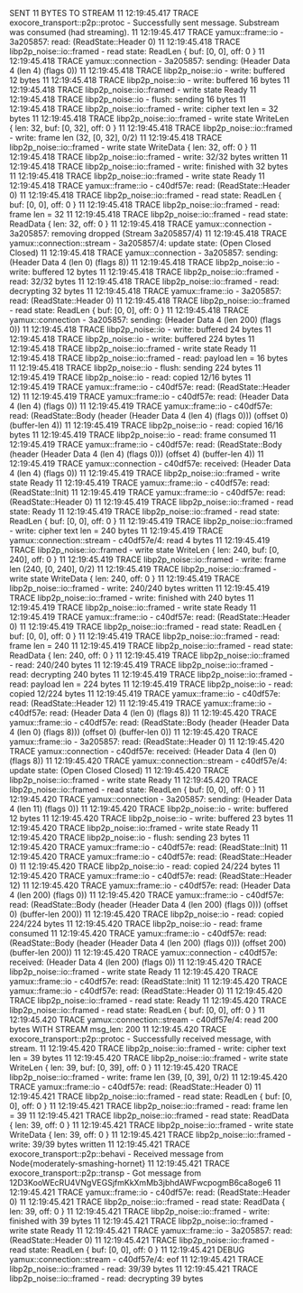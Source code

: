 SENT 11 BYTES TO STREAM
11 12:19:45.417 TRACE exocore_transport::p2p::protoc - Successfully sent message. Substream was consumed (had streaming).
11 12:19:45.417 TRACE yamux::frame::io               - 3a205857: read: (ReadState::Header 0)
11 12:19:45.418 TRACE libp2p_noise::io::framed       - read state: ReadLen { buf: [0, 0], off: 0 }
11 12:19:45.418 TRACE yamux::connection              - 3a205857: sending: (Header Data 4 (len 4) (flags 0))
11 12:19:45.418 TRACE libp2p_noise::io               - write: buffered 12 bytes
11 12:19:45.418 TRACE libp2p_noise::io               - write: buffered 16 bytes
11 12:19:45.418 TRACE libp2p_noise::io::framed       - write state Ready
11 12:19:45.418 TRACE libp2p_noise::io               - flush: sending 16 bytes
11 12:19:45.418 TRACE libp2p_noise::io::framed       - write: cipher text len = 32 bytes
11 12:19:45.418 TRACE libp2p_noise::io::framed       - write state WriteLen { len: 32, buf: [0, 32], off: 0 }
11 12:19:45.418 TRACE libp2p_noise::io::framed       - write: frame len (32, [0, 32], 0/2)
11 12:19:45.418 TRACE libp2p_noise::io::framed       - write state WriteData { len: 32, off: 0 }
11 12:19:45.418 TRACE libp2p_noise::io::framed       - write: 32/32 bytes written
11 12:19:45.418 TRACE libp2p_noise::io::framed       - write: finished with 32 bytes
11 12:19:45.418 TRACE libp2p_noise::io::framed       - write state Ready
11 12:19:45.418 TRACE yamux::frame::io               - c40df57e: read: (ReadState::Header 0)
11 12:19:45.418 TRACE libp2p_noise::io::framed       - read state: ReadLen { buf: [0, 0], off: 0 }
11 12:19:45.418 TRACE libp2p_noise::io::framed       - read: frame len = 32
11 12:19:45.418 TRACE libp2p_noise::io::framed       - read state: ReadData { len: 32, off: 0 }
11 12:19:45.418 TRACE yamux::connection              - 3a205857: removing dropped (Stream 3a205857/4)
11 12:19:45.418 TRACE yamux::connection::stream      - 3a205857/4: update state: (Open Closed Closed)
11 12:19:45.418 TRACE yamux::connection              - 3a205857: sending: (Header Data 4 (len 0) (flags 8))
11 12:19:45.418 TRACE libp2p_noise::io               - write: buffered 12 bytes
11 12:19:45.418 TRACE libp2p_noise::io::framed       - read: 32/32 bytes
11 12:19:45.418 TRACE libp2p_noise::io::framed       - read: decrypting 32 bytes
11 12:19:45.418 TRACE yamux::frame::io               - 3a205857: read: (ReadState::Header 0)
11 12:19:45.418 TRACE libp2p_noise::io::framed       - read state: ReadLen { buf: [0, 0], off: 0 }
11 12:19:45.418 TRACE yamux::connection              - 3a205857: sending: (Header Data 4 (len 200) (flags 0))
11 12:19:45.418 TRACE libp2p_noise::io               - write: buffered 24 bytes
11 12:19:45.418 TRACE libp2p_noise::io               - write: buffered 224 bytes
11 12:19:45.418 TRACE libp2p_noise::io::framed       - write state Ready
11 12:19:45.418 TRACE libp2p_noise::io::framed       - read: payload len = 16 bytes
11 12:19:45.418 TRACE libp2p_noise::io               - flush: sending 224 bytes
11 12:19:45.419 TRACE libp2p_noise::io               - read: copied 12/16 bytes
11 12:19:45.419 TRACE yamux::frame::io               - c40df57e: read: (ReadState::Header 12)
11 12:19:45.419 TRACE yamux::frame::io               - c40df57e: read: (Header Data 4 (len 4) (flags 0))
11 12:19:45.419 TRACE yamux::frame::io               - c40df57e: read: (ReadState::Body (header (Header Data 4 (len 4) (flags 0))) (offset 0) (buffer-len 4))
11 12:19:45.419 TRACE libp2p_noise::io               - read: copied 16/16 bytes
11 12:19:45.419 TRACE libp2p_noise::io               - read: frame consumed
11 12:19:45.419 TRACE yamux::frame::io               - c40df57e: read: (ReadState::Body (header (Header Data 4 (len 4) (flags 0))) (offset 4) (buffer-len 4))
11 12:19:45.419 TRACE yamux::connection              - c40df57e: received: (Header Data 4 (len 4) (flags 0))
11 12:19:45.419 TRACE libp2p_noise::io::framed       - write state Ready
11 12:19:45.419 TRACE yamux::frame::io               - c40df57e: read: (ReadState::Init)
11 12:19:45.419 TRACE yamux::frame::io               - c40df57e: read: (ReadState::Header 0)
11 12:19:45.419 TRACE libp2p_noise::io::framed       - read state: Ready
11 12:19:45.419 TRACE libp2p_noise::io::framed       - read state: ReadLen { buf: [0, 0], off: 0 }
11 12:19:45.419 TRACE libp2p_noise::io::framed       - write: cipher text len = 240 bytes
11 12:19:45.419 TRACE yamux::connection::stream      - c40df57e/4: read 4 bytes
11 12:19:45.419 TRACE libp2p_noise::io::framed       - write state WriteLen { len: 240, buf: [0, 240], off: 0 }
11 12:19:45.419 TRACE libp2p_noise::io::framed       - write: frame len (240, [0, 240], 0/2)
11 12:19:45.419 TRACE libp2p_noise::io::framed       - write state WriteData { len: 240, off: 0 }
11 12:19:45.419 TRACE libp2p_noise::io::framed       - write: 240/240 bytes written
11 12:19:45.419 TRACE libp2p_noise::io::framed       - write: finished with 240 bytes
11 12:19:45.419 TRACE libp2p_noise::io::framed       - write state Ready
11 12:19:45.419 TRACE yamux::frame::io               - c40df57e: read: (ReadState::Header 0)
11 12:19:45.419 TRACE libp2p_noise::io::framed       - read state: ReadLen { buf: [0, 0], off: 0 }
11 12:19:45.419 TRACE libp2p_noise::io::framed       - read: frame len = 240
11 12:19:45.419 TRACE libp2p_noise::io::framed       - read state: ReadData { len: 240, off: 0 }
11 12:19:45.419 TRACE libp2p_noise::io::framed       - read: 240/240 bytes
11 12:19:45.419 TRACE libp2p_noise::io::framed       - read: decrypting 240 bytes
11 12:19:45.419 TRACE libp2p_noise::io::framed       - read: payload len = 224 bytes
11 12:19:45.419 TRACE libp2p_noise::io               - read: copied 12/224 bytes
11 12:19:45.419 TRACE yamux::frame::io               - c40df57e: read: (ReadState::Header 12)
11 12:19:45.419 TRACE yamux::frame::io               - c40df57e: read: (Header Data 4 (len 0) (flags 8))
11 12:19:45.420 TRACE yamux::frame::io               - c40df57e: read: (ReadState::Body (header (Header Data 4 (len 0) (flags 8))) (offset 0) (buffer-len 0))
11 12:19:45.420 TRACE yamux::frame::io               - 3a205857: read: (ReadState::Header 0)
11 12:19:45.420 TRACE yamux::connection              - c40df57e: received: (Header Data 4 (len 0) (flags 8))
11 12:19:45.420 TRACE yamux::connection::stream      - c40df57e/4: update state: (Open Closed Closed)
11 12:19:45.420 TRACE libp2p_noise::io::framed       - write state Ready
11 12:19:45.420 TRACE libp2p_noise::io::framed       - read state: ReadLen { buf: [0, 0], off: 0 }
11 12:19:45.420 TRACE yamux::connection              - 3a205857: sending: (Header Data 4 (len 11) (flags 0))
11 12:19:45.420 TRACE libp2p_noise::io               - write: buffered 12 bytes
11 12:19:45.420 TRACE libp2p_noise::io               - write: buffered 23 bytes
11 12:19:45.420 TRACE libp2p_noise::io::framed       - write state Ready
11 12:19:45.420 TRACE libp2p_noise::io               - flush: sending 23 bytes
11 12:19:45.420 TRACE yamux::frame::io               - c40df57e: read: (ReadState::Init)
11 12:19:45.420 TRACE yamux::frame::io               - c40df57e: read: (ReadState::Header 0)
11 12:19:45.420 TRACE libp2p_noise::io               - read: copied 24/224 bytes
11 12:19:45.420 TRACE yamux::frame::io               - c40df57e: read: (ReadState::Header 12)
11 12:19:45.420 TRACE yamux::frame::io               - c40df57e: read: (Header Data 4 (len 200) (flags 0))
11 12:19:45.420 TRACE yamux::frame::io               - c40df57e: read: (ReadState::Body (header (Header Data 4 (len 200) (flags 0))) (offset 0) (buffer-len 200))
11 12:19:45.420 TRACE libp2p_noise::io               - read: copied 224/224 bytes
11 12:19:45.420 TRACE libp2p_noise::io               - read: frame consumed
11 12:19:45.420 TRACE yamux::frame::io               - c40df57e: read: (ReadState::Body (header (Header Data 4 (len 200) (flags 0))) (offset 200) (buffer-len 200))
11 12:19:45.420 TRACE yamux::connection              - c40df57e: received: (Header Data 4 (len 200) (flags 0))
11 12:19:45.420 TRACE libp2p_noise::io::framed       - write state Ready
11 12:19:45.420 TRACE yamux::frame::io               - c40df57e: read: (ReadState::Init)
11 12:19:45.420 TRACE yamux::frame::io               - c40df57e: read: (ReadState::Header 0)
11 12:19:45.420 TRACE libp2p_noise::io::framed       - read state: Ready
11 12:19:45.420 TRACE libp2p_noise::io::framed       - read state: ReadLen { buf: [0, 0], off: 0 }
11 12:19:45.420 TRACE yamux::connection::stream      - c40df57e/4: read 200 bytes
WITH STREAM msg_len: 200
11 12:19:45.420 TRACE exocore_transport::p2p::protoc - Successfully received message, with stream.
11 12:19:45.420 TRACE libp2p_noise::io::framed       - write: cipher text len = 39 bytes
11 12:19:45.420 TRACE libp2p_noise::io::framed       - write state WriteLen { len: 39, buf: [0, 39], off: 0 }
11 12:19:45.420 TRACE libp2p_noise::io::framed       - write: frame len (39, [0, 39], 0/2)
11 12:19:45.420 TRACE yamux::frame::io               - c40df57e: read: (ReadState::Header 0)
11 12:19:45.421 TRACE libp2p_noise::io::framed       - read state: ReadLen { buf: [0, 0], off: 0 }
11 12:19:45.421 TRACE libp2p_noise::io::framed       - read: frame len = 39
11 12:19:45.421 TRACE libp2p_noise::io::framed       - read state: ReadData { len: 39, off: 0 }
11 12:19:45.421 TRACE libp2p_noise::io::framed       - write state WriteData { len: 39, off: 0 }
11 12:19:45.421 TRACE libp2p_noise::io::framed       - write: 39/39 bytes written
11 12:19:45.421 TRACE exocore_transport::p2p::behavi - Received message from Node{moderately-smashing-hornet}
11 12:19:45.421 TRACE exocore_transport::p2p::transp - Got message from 12D3KooWEcRU4VNgVEGSjfmKkXmMb3jbhdAWFwcpogmB6ca8oge6
11 12:19:45.421 TRACE yamux::frame::io               - c40df57e: read: (ReadState::Header 0)
11 12:19:45.421 TRACE libp2p_noise::io::framed       - read state: ReadData { len: 39, off: 0 }
11 12:19:45.421 TRACE libp2p_noise::io::framed       - write: finished with 39 bytes
11 12:19:45.421 TRACE libp2p_noise::io::framed       - write state Ready
11 12:19:45.421 TRACE yamux::frame::io               - 3a205857: read: (ReadState::Header 0)
11 12:19:45.421 TRACE libp2p_noise::io::framed       - read state: ReadLen { buf: [0, 0], off: 0 }
11 12:19:45.421 DEBUG yamux::connection::stream      - c40df57e/4: eof
11 12:19:45.421 TRACE libp2p_noise::io::framed       - read: 39/39 bytes
11 12:19:45.421 TRACE libp2p_noise::io::framed       - read: decrypting 39 bytes